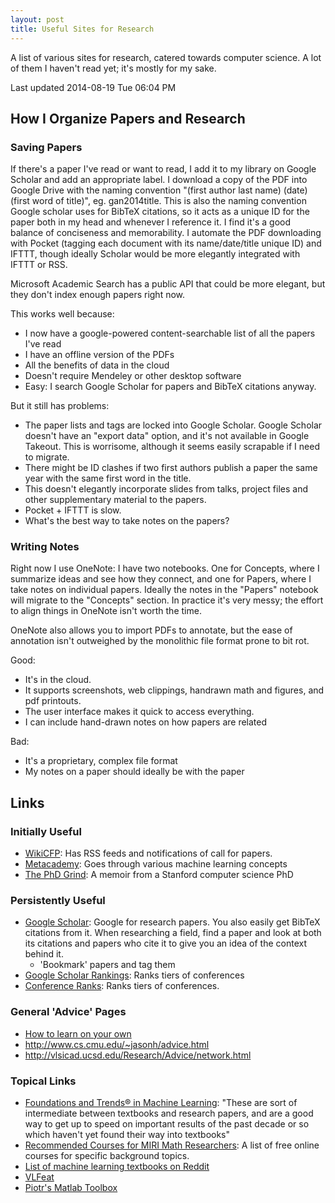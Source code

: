 ```yaml
---
layout: post
title: Useful Sites for Research
---
```


<!--TODO: history of past sites -->

A list of various sites for research, catered towards computer science. A lot of
them I haven't read yet; it's mostly for my sake.

<!--end excerpt-->
Last updated 2014-08-19 Tue 06:04 PM

## How I Organize Papers and Research

### Saving Papers
If there's a paper I've read or want to read, I add it to my library on Google
Scholar and add an appropriate label. I download a copy of the PDF into Google
Drive with the naming convention "(first author last name) (date) (first word of
title)", eg. gan2014title. This is also the naming convention Google scholar
uses for BibTeX citations, so it acts as a unique ID for the paper both in my
head and whenever I reference it. I find it's a good balance of conciseness and
memorability.  I automate the PDF downloading with Pocket
(tagging each document with its name/date/title unique ID) and IFTTT, though
ideally Scholar would be more elegantly integrated with IFTTT or RSS. 

Microsoft Academic Search has a public API that could be more elegant, but they
don't index enough papers right now.

This works well because:
- I now have a google-powered content-searchable list of all the papers I've read
- I have an offline version of the PDFs
- All the benefits of data in the cloud
- Doesn't require Mendeley or other desktop software
- Easy: I search Google Scholar for papers and BibTeX citations anyway.

But it still has problems:
- The paper lists and tags are locked into Google Scholar. Google Scholar
  doesn't have an "export data" option, and it's not available in Google
  Takeout. This is worrisome, although it seems easily scrapable if I need to
  migrate.
- There might be ID clashes if two first authors publish a paper the same year
  with the same first word in the title. 
- This doesn't elegantly incorporate slides from talks, project files and other
  supplementary material to the papers.
- Pocket + IFTTT is slow.
- What's the best way to take notes on the papers?

### Writing Notes
Right now I use OneNote: I have two notebooks. One for Concepts, where I
summarize ideas and see how they connect, and one for Papers, where I take notes
on individual papers. Ideally the notes in the "Papers" notebook will migrate to
the "Concepts" section. In practice it's very messy; the effort to align things
in OneNote isn't worth the time.

OneNote also allows you to import PDFs to annotate, but the ease of annotation
isn't outweighed by the monolithic file format prone to bit rot.

Good:
- It's in the cloud.
- It supports screenshots, web clippings, handrawn math and figures, and pdf printouts.
- The user interface makes it quick to access everything.
- I can include hand-drawn notes on how papers are related

Bad:
- It's a proprietary, complex file format
- My notes on a paper should ideally be with the paper

## Links

### Initially Useful
- [WikiCFP](http://www.wikicfp.com/cfp/): Has RSS feeds and notifications of
  call for papers.
- [Metacademy](http://www.metacademy.org/): Goes through various machine
  learning concepts
- [The PhD Grind](http://pgbovine.net/PhD-memoir.htm): A memoir from a Stanford
  computer science PhD 

### Persistently Useful
- [Google Scholar](http://scholar.google.com/): Google for research papers. You
  also easily get BibTeX citations from it. When researching a field, find a
  paper and look at both its citations and papers who cite it to give you an
  idea of the context behind it.
    - 'Bookmark' papers and tag them
- [Google Scholar
  Rankings](http://scholar.google.com/citations?view_op=top_venues&hl=en): Ranks
  tiers of conferences
- [Conference Ranks](http://www.conferenceranks.com): Ranks tiers of
  conferences.

### General 'Advice' Pages
- [How to learn on your own](http://www.metacademy.org/roadmaps/rgrosse/learn_on_your_own)
- http://www.cs.cmu.edu/~jasonh/advice.html
- http://vlsicad.ucsd.edu/Research/Advice/network.html

### Topical Links
- [Foundations and Trends® in Machine
  Learning](http://www.nowpublishers.com/journals/MAL/5): "These are sort of
  intermediate between textbooks and research papers, and are a good way to get
  up to speed on important results of the past decade or so which haven't yet
  found their way into textbooks"
- [Recommended Courses for MIRI Math
  Researchers](http://intelligence.org/courses/): A list of free online courses
  for specific background topics.
- [List of machine learning textbooks on
  Reddit](http://www.reddit.com/r/MachineLearning/comments/1jeawf/machine_learning_books/)
- [VLFeat](http://www.vlfeat.org/matlab/matlab.html)
- [Piotr's Matlab Toolbox](http://vision.ucsd.edu/~pdollar/toolbox/doc/index.html)


